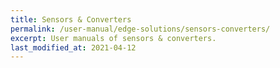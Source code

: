 ```yaml
---
title: Sensors & Converters
permalink: /user-manual/edge-solutions/sensors-converters/
excerpt: User manuals of sensors & converters.
last_modified_at: 2021-04-12
---
```

